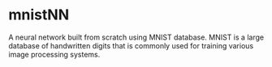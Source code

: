 # mnistNN
A neural network built from scratch using MNIST database. 
MNIST is a large database of handwritten digits that is commonly used for training various image processing systems. 
